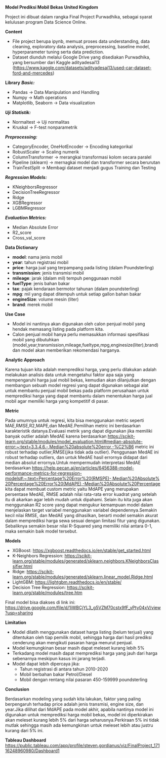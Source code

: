 **Model Prediksi Mobil Bekas United Kingdom**

Project ini dibuat dalam rangka Final Project  Purwadhika, sebagai syarat kelulusan program Data Science Online.

**Content**
* File project berupa ipynb, memuat proses data understanding, data cleaning, exploratory data analysis, preprocessing, baseline model, hyperparameter tuning serta data prediction.
* Dataset diunduh melalui Google Drive yang disediakan Purwadhika, yang bersumber dari Kaggle adityadesai13 (https://www.kaggle.com/datasets/adityadesai13/used-car-dataset-ford-and-mercedes)

**Library**
***Basic:***
* Pandas -> Data Manipulation and Handling
* Numpy -> Math operations
* Matplotlib, Seaborn -> Data visualization

***Uji Statistik:***
* Normaltest -> Uji normalitas
* Kruskal -> F-test nonparametrik

***Preprocessing:***
* CategoryEncoder, OneHotEncoder -> Encoding kategorikal
* RobustScaler -> Scaling numerik
* ColumnTransformer -> merangkai transformasi kolom secara paralel
* Pipeline (sklearn) -> mernagkai model dan transformer secara berurutan
* TrainTestSplit -> Membagi dataset menjadi gugus Training dan Testing

***Regression Models:***
* KNeighborsRegressor
* DecisionTreeRegressor
* Ridge
* XGBRegressor
* LGBMRegressor

***Evaluation Metrics:***
* Median Absolute Error
* R2_score
* Cross_val_score

**Data Dictionary**
* **model**: nama jenis mobil
* **year**: tahun registrasi mobil 
* **price**: harga jual yang terpampang pada listing (dalam Poundsterling)
* **transmission**: jenis transmisi mobil
* **mileage**: jarak (dalam mil) tempuh penggunaan mobil
* **fuelType**: jenis bahan bakar
* **tax**: pajak kendaraan bermotor tahunan (dalam poundsterling)
* **mpg**: mil yang dapat ditempuh untuk setiap gallon bahan bakar
* **engineSize**: volume mesin (liter)
* **brand**: merek mobil

**Use Case**

* Model ini nantinya akan digunakan oleh calon penjual mobil yang hendak memasang listing pada platform kita.
* Calon penjual mobil hanya perlu memasukkan informasi spesifikasi mobil yang dibutuhkan (model,year,transmission,mileage,fueltype,mpg,enginesize(liter),brand) dan model akan memberikan rekomendasi harganya.


**Analytic Approach**

Karena tujuan kita adalah memprediksi harga, yang perlu dilakukan adalah melakukan analisis data untuk mengetahui faktor apa saja yang mempengaruhi harga jual mobil bekas, kemudian akan dilanjutkan dengan membangun sebuah model regresi yang dapat digunakan sebagai alat untuk membantu penjual mobil bekas pada platform perusahaan untuk memprediksi harga yang dapat membantu dalam menentukan harga jual mobil agar memiliki harga yang kompetitif di pasar.


**Metric**

Pada umumnya untuk regresi, kita bisa menggunakan metric seperti MAE,RMSE,R2,MAPE,dan MedAE.Pemilihan metric ini berdasarkan karakteristik datanya.Evaluasi metrik yang dapat digunakan jika memiliki banyak outlier adalah MedAE karena berdasarkan https://scikit-learn.org/stable/modules/model_evaluation.html#median-absolute-error:~:text=3.3.4.6.-,Median%20absolute%20error,-%C2%B6 metric ini robust terhadap outlier,RMSE(jika tidak ada outlier). Penggunaan MedAE ini robust terhadap outliers, dan untuk MedAE hasil errornya didapat dari median absolut errornya.Untuk mempermudah interpretasi MedAE berdasarkan https://help.pecan.ai/en/articles/6456388-model-performance-metrics-for-regression-models#:~:text=Percentage%20Error%20(RMSPE)-,Median%20Absolute%20Percentage%20Error%20(MdAPE),-Median%20Absolute%20Percentage kita dapat membuat custom metric yaitu MdAPE yang merupakan persentase MedAE, RMSE adalah nilai rata-rata error kuadrat yang setelah itu di akarkan agar lebih mudah untuk dipahami. Selain itu kita juga akan menggunakan R2 score yang dapat mengukur kemampuan model dalam menjelaskan target variabel menggunakan variabel dependennya.Semakin kecil nilai RMSE, dan MedAE yang dihasilkan, berarti model semakin akurat dalam memprediksi harga sewa sesuai dengan limitasi fitur yang digunakan. Sebaliknya semakin besar nilai R-Squared yang memiliki nilai antara 0-1, maka semakin baik model tersebut.

**Models**
* XGBoost: https://xgboost.readthedocs.io/en/stable/get_started.html
* K-Neighbors Regression: https://scikit-learn.org/stable/modules/generated/sklearn.neighbors.KNeighborsClassifier.html
* Ridge: https://scikit-learn.org/stable/modules/generated/sklearn.linear_model.Ridge.html
* LightGBM: https://lightgbm.readthedocs.io/en/stable/
* Decision Tree Regression: https://scikit-learn.org/stable/modules/tree.htm

Final model bisa diakses di link ini: https://drive.google.com/file/d/1iWBCjYL3_g5VZM70cstx9fF_yPty04xV/view?usp=sharing


**Limitation**

- Model dilatih menggunakan dataset harga listing (belum terjual) yang ditentukan oleh tiap pemilik mobil, sehingga harga dari hasil prediksi cenderung akan mengikuti pasaran harga menurut penjual.
- Model kemungkinan besar masih dapat meleset kurang lebih 5%
- Terkadang model masih dapat memprediksi harga yang jauh dari harga sebenarnya meskipun kasus ini jarang terjadi.
- Model dapat lebih dipercaya jika:
    * Tahun registrasi di antara tahun 2010-2020
    * Mobil berbahan bakar Petrol/Diesel
    * Mobil dengan rentang nilai pasaran 450-159999 poundsterling
 
**Conclusion**

Berdasarkan modeling yang sudah kita lakukan, faktor yang paling berpengaruh terhadap price adalah jenis transmisi, engine size, dan year.Jika dilihat dari MdAPE pada model akhir, apabila nantinya model ini digunakan untuk memprediksi harga mobil bekas, model ini diperkirakan akan meleset kurang lebih 5% dari harga seharusnya.Perkiraan 5% ini tidak mutlak sehingga masih ada kemungkinan untuk meleset lebih atau justru kurang dari 5% ini.

**Tableau Dashboard**
https://public.tableau.com/app/profile/steven.gordianus/viz/FinalProject_17116248960980/Dashboard1
 
